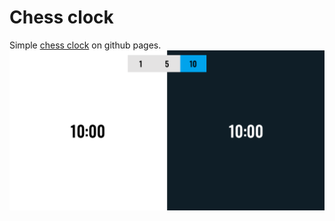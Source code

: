 # Chess clock

Simple [chess clock](https://alisaliso.com/chessclock/) on github pages.
![chess clock page](/page.png)
